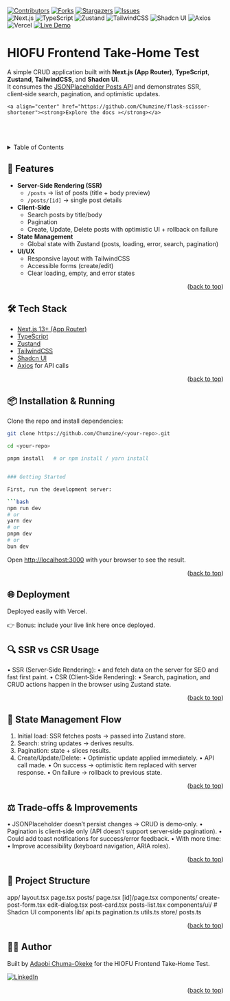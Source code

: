 <!-- PROJECT SHIELDS -->

[![Contributors][contributors-shield]][contributors-url]
[![Forks][forks-shield]][forks-url]
[![Stargazers][stars-shield]][stars-url]
[![Issues][issues-shield]][issues-url]
<br/>
![Next.js](https://img.shields.io/badge/Next.js-13+-black?logo=next.js)
![TypeScript](https://img.shields.io/badge/TypeScript-5-blue?logo=typescript)
![Zustand](https://img.shields.io/badge/Zustand-Global%20State-orange)
![TailwindCSS](https://img.shields.io/badge/TailwindCSS-3.3-38B2AC?logo=tailwind-css&logoColor=white)
![Shadcn UI](https://img.shields.io/badge/Shadcn-UI-111827)
![Axios](https://img.shields.io/badge/Axios-HTTP%20Client-5A29E4?logo=axios&logoColor=white)
![Vercel](https://img.shields.io/badge/Deployed%20on-Vercel-black?logo=vercel)
[![Live Demo](https://img.shields.io/badge/Live-Demo-brightgreen?logo=vercel)](https://hiofu-frontend-test.vercel.app/)



# HIOFU Frontend Take‑Home Test


A simple CRUD application built with **Next.js (App Router)**, **TypeScript**, **Zustand**, **TailwindCSS**, and **Shadcn UI**.  
It consumes the [JSONPlaceholder Posts API](https://jsonplaceholder.typicode.com/posts) and demonstrates SSR, client‑side search, pagination, and optimistic updates.

    <a align="center" href="https://github.com/Chumzine/flask-scissor-shortener"><strong>Explore the docs »</strong></a>
<br/>
<br/>
<br/>

<!-- TABLE OF CONTENTS -->
<details>
  <summary>Table of Contents</summary>
  <ol>
    <li>
      <a href="#features">Features</a>
    </li>
      <li><a href="#tech-stack">Tech Stack</a></li>
      <li><a href="#installation-&-running">Installation & Running</a></li>
    </li>
    <li>
      <a href="#deployment">Deployment</a></li>
    <li>
      <a href="#state-management-flow">State Management Flow</a>
    </li>
    <li><a href="#trade-offs-&-improvements">Trade-offs & Improvements</a></li>
    <li>
      <a href="#project-structure">Project Structure</a>
    </li>
      <li><a href="#author">Author</a></li>
  </ol>
</details>


<!-- FEATURES -->
## 🚀 Features

- **Server‑Side Rendering (SSR)**
  - `/posts` → list of posts (title + body preview)
  - `/posts/[id]` → single post details
- **Client‑Side**
  - Search posts by title/body
  - Pagination
  - Create, Update, Delete posts with optimistic UI + rollback on failure
- **State Management**
  - Global state with Zustand (posts, loading, error, search, pagination)
- **UI/UX**
  - Responsive layout with TailwindCSS
  - Accessible forms (create/edit)
  - Clear loading, empty, and error states

<p align="right">(<a href="#readme-top">back to top</a>)</p>


<!-- TECH STACK -->
## 🛠️ Tech Stack

- [Next.js 13+ (App Router)](https://nextjs.org/)
- [TypeScript](https://www.typescriptlang.org/)
- [Zustand](https://github.com/pmndrs/zustand)
- [TailwindCSS](https://tailwindcss.com/)
- [Shadcn UI](https://ui.shadcn.com/)
- [Axios](https://axios-http.com/) for API calls

<p align="right">(<a href="#readme-top">back to top</a>)</p>


<!-- INSTALLATION & RUNNING -->
## 📦 Installation & Running

Clone the repo and install dependencies:

```bash
git clone https://github.com/Chumzine/<your-repo>.git

cd <your-repo>

pnpm install   # or npm install / yarn install


### Getting Started

First, run the development server:

```bash
npm run dev
# or
yarn dev
# or
pnpm dev
# or
bun dev
```

Open [http://localhost:3000](http://localhost:3000) with your browser to see the result.

<p align="right">(<a href="#readme-top">back to top</a>)</p>


<!-- DEPLOYMENT -->
## 🌐 Deployment
Deployed easily with Vercel.

👉 Bonus: include your live link here once deployed.

## 🔍 SSR vs CSR Usage
• 	SSR (Server‑Side Rendering):
• 	 and  fetch data on the server for SEO and fast first paint.
• 	CSR (Client‑Side Rendering):
• 	Search, pagination, and CRUD actions happen in the browser using Zustand state.

<p align="right">(<a href="#readme-top">back to top</a>)</p>


<!-- STATE MANAGEMENT FLOW -->
## 🧩 State Management Flow
1. 	Initial load: SSR fetches posts → passed into Zustand store.
2. 	Search:  string updates →  derives results.
3. 	Pagination:  state +  slices results.
4. 	Create/Update/Delete:
• 	Optimistic update applied immediately.
• 	API call made.
• 	On success → optimistic item replaced with server response.
• 	On failure → rollback to previous state.

<p align="right">(<a href="#readme-top">back to top</a>)</p>


<!-- TRADE-OFFS & IMPROVEMENTS -->
## ⚖️ Trade‑offs & Improvements
• 	JSONPlaceholder doesn’t persist changes → CRUD is demo‑only.
• 	Pagination is client‑side only (API doesn’t support server‑side pagination).
• 	Could add toast notifications for success/error feedback.
• 	With more time:
• 	Improve accessibility (keyboard navigation, ARIA roles).

<p align="right">(<a href="#readme-top">back to top</a>)</p>


<!-- PROJECT STRUCTURE -->
## 📂 Project Structure
app/
  layout.tsx
  page.tsx
  posts/
    page.tsx
    [id]/page.tsx
    components/
      create-post-form.tsx
      edit-dialog.tsx
      post-card.tsx
      posts-list.tsx
components/ui/   # Shadcn UI components
lib/
  api.ts
  pagination.ts
  utils.ts
store/
  posts.ts

<p align="right">(<a href="#readme-top">back to top</a>)</p>


<!-- AUTHOR -->
## 👩‍💻 Author

Built by [Adaobi Chuma-Okeke](https://www.linkedin.com/in/adaobi-chuma-okeke-3677a9140/) for the HIOFU Frontend Take‑Home Test.

[![LinkedIn](https://img.shields.io/badge/LinkedIn-Connect-blue?logo=linkedin)](https://www.linkedin.com/in/adaobi-chuma-okeke-3677a9140/)

<p align="right">(<a href="#readme-top">back to top</a>)</p>


<!-- MARKDOWN LINKS & IMAGES -->
<!-- https://www.markdownguide.org/basic-syntax/#reference-style-links -->
[contributors-shield]: https://img.shields.io/github/contributors/Chumzine/hiofu-frontend-test.svg?style=for-the-badge
[contributors-url]: https://github.com/Chumzine/hiofu-frontend-test/graphs/contributors
[forks-shield]: https://img.shields.io/github/forks/Chumzine/hiofu-frontend-test.svg?style=for-the-badge
[forks-url]: https://github.com/Chumzine/hiofu-frontend-test/network/members
[stars-shield]: https://img.shields.io/github/stars/Chumzine/hiofu-frontend-test.svg?style=for-the-badge
[stars-url]: https://github.com/Chumzine/hiofu-frontend-test/stargazers
[issues-shield]: https://img.shields.io/github/issues/Chumzine/hiofu-frontend-test.svg?style=for-the-badge
[issues-url]: https://github.com/Chumzine/hiofu-frontend-test/issues

